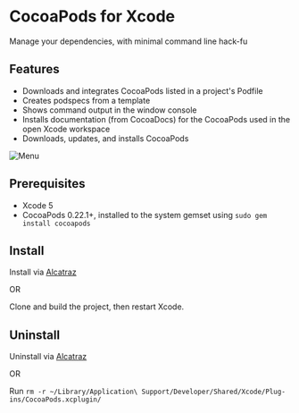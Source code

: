 # CocoaPods for Xcode

Manage your dependencies, with minimal command line hack-fu

## Features

- Downloads and integrates CocoaPods listed in a project's Podfile
- Creates podspecs from a template
- Shows command output in the window console
- Installs documentation (from CocoaDocs) for the CocoaPods used in the open Xcode workspace
- Downloads, updates, and installs CocoaPods

![Menu](https://github.com/kattrali/cocoadocs-xcode-plugin/raw/master/menu.png)


## Prerequisites

- Xcode 5
- CocoaPods 0.22.1+, installed to the system gemset using `sudo gem install cocoapods`


## Install

Install via [Alcatraz](http://alcatraz.io//)

OR

Clone and build the project, then restart Xcode.

## Uninstall

Uninstall via [Alcatraz](http://alcatraz.io/)

OR

Run `rm -r ~/Library/Application\ Support/Developer/Shared/Xcode/Plug-ins/CocoaPods.xcplugin/`
